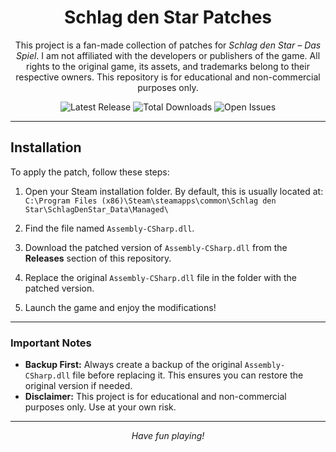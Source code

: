 <h1 align="center">Schlag den Star Patches</h1>

<p align="center">
	This project is a fan-made collection of patches for <i>Schlag den Star – Das Spiel</i>.
	I am not affiliated with the developers or publishers of the game.
	All rights to the original game, its assets, and trademarks belong to their respective owners.
	This repository is for educational and non-commercial purposes only.
</p>

<p align="center">
  <img src="https://img.shields.io/github/v/release/Samxel/schlag-den-star-patches" alt="Latest Release">
  <img src="https://img.shields.io/github/downloads/Samxel/schlag-den-star-patches/total" alt="Total Downloads">
  <img src="https://img.shields.io/github/issues/Samxel/schlag-den-star-patches" alt="Open Issues">
</p>

---

## Installation

To apply the patch, follow these steps:

1. Open your Steam installation folder. By default, this is usually located at:  
   `C:\Program Files (x86)\Steam\steamapps\common\Schlag den Star\SchlagDenStar_Data\Managed\`

2. Find the file named `Assembly-CSharp.dll`.

3. Download the patched version of `Assembly-CSharp.dll` from the **Releases** section of this repository.

4. Replace the original `Assembly-CSharp.dll` file in the folder with the patched version.

5. Launch the game and enjoy the modifications!

---

### **Important Notes**
- **Backup First:** Always create a backup of the original `Assembly-CSharp.dll` file before replacing it. This ensures you can restore the original version if needed.
- **Disclaimer:** This project is for educational and non-commercial purposes only. Use at your own risk.

---

<p align="center">
  <i>Have fun playing!</i>
</p>
